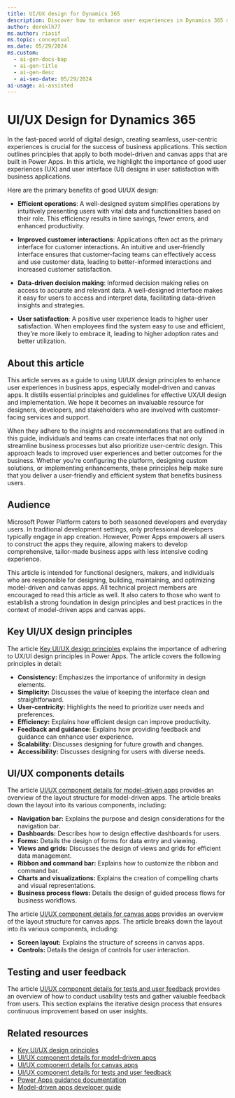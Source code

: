 ```yaml
---
title: UI/UX design for Dynamics 365
description: Discover how to enhance user experiences in Dynamics 365 model-driven apps and canvas apps with UI/UX design principles.
author: dereklh77
ms.author: riasif
ms.topic: conceptual
ms.date: 05/29/2024
ms.custom:
  - ai-gen-docs-bap
  - ai-gen-title
  - ai-gen-desc
  - ai-seo-date: 05/29/2024
ai-usage: ai-assisted
---
```


# UI/UX Design for Dynamics 365

In the fast-paced world of digital design, creating seamless, user-centric experiences is crucial for the success of business applications. This section outlines principles that apply to both model-driven and canvas apps that are built in Power Apps. In this article, we highlight the importance of good user experiences (UX) and user interface (UI) designs in user satisfaction with business applications.

Here are the primary benefits of good UI/UX design:

- **Efficient operations**: A well-designed system simplifies operations by intuitively presenting users with vital data and functionalities based on their role. This efficiency results in time savings, fewer errors, and enhanced productivity.

- **Improved customer interactions**: Applications often act as the primary interface for customer interactions. An intuitive and user-friendly interface ensures that customer-facing teams can effectively access and use customer data, leading to better-informed interactions and increased customer satisfaction.

- **Data-driven decision making**: Informed decision making relies on access to accurate and relevant data. A well-designed interface makes it easy for users to access and interpret data, facilitating data-driven insights and strategies.

- **User satisfaction**: A positive user experience leads to higher user satisfaction. When employees find the system easy to use and efficient, they're more likely to embrace it, leading to higher adoption rates and better utilization.

## About this article

This article serves as a guide to using UI/UX design principles to enhance user experiences in business apps, especially model-driven and canvas apps. It distills essential principles and guidelines for effective UX/UI design and implementation. We hope it becomes an invaluable resource for designers, developers, and stakeholders who are involved with customer-facing services and support.

When they adhere to the insights and recommendations that are outlined in this guide, individuals and teams can create interfaces that not only streamline business processes but also prioritize user-centric design. This approach leads to improved user experiences and better outcomes for the business. Whether you're configuring the platform, designing custom solutions, or implementing enhancements, these principles help make sure that you deliver a user-friendly and efficient system that benefits business users.

## Audience

Microsoft Power Platform caters to both seasoned developers and everyday users. In traditional development settings, only professional developers typically engage in app creation. However, Power Apps empowers all users to construct the apps they require, allowing makers to develop comprehensive, tailor-made business apps with less intensive coding experience.

This article is intended for functional designers, makers, and individuals who are responsible for designing, building, maintaining, and optimizing model-driven and canvas apps. All technical project members are encouraged to read this article as well. It also caters to those who want to establish a strong foundation in design principles and best practices in the context of model-driven apps and canvas apps.

## Key UI/UX design principles

The article [Key UI/UX design principles](ui-ux-design-principles.md) explains the importance of adhering to UX/UI design principles in Power Apps. The article covers the following principles in detail:

- **Consistency:** Emphasizes the importance of uniformity in design elements.
- **Simplicity:** Discusses the value of keeping the interface clean and straightforward.
- **User-centricity:** Highlights the need to prioritize user needs and preferences.
- **Efficiency:** Explains how efficient design can improve productivity.
- **Feedback and guidance:** Explains how providing feedback and guidance can enhance user experience.
- **Scalability:** Discusses designing for future growth and changes.
- **Accessibility:** Discusses designing for users with diverse needs.

## UI/UX components details

The article  [UI/UX component details for model-driven apps](ui-ux-component-details-model-driven-apps.md) provides an overview of the layout structure for model-driven apps. The article breaks down the layout into its various components, including:

- **Navigation bar:** Explains the purpose and design considerations for the navigation bar.
- **Dashboards:** Describes how to design effective dashboards for users.
- **Forms:** Details the design of forms for data entry and viewing.
- **Views and grids:** Discusses the design of views and grids for efficient data management.
- **Ribbon and command bar:** Explains how to customize the ribbon and command bar.
- **Charts and visualizations:** Explains the creation of compelling charts and visual representations.
- **Business process flows:** Details the design of guided process flows for business workflows.

The article [UI/UX component details for canvas apps](ui-ux-component-details-canvas-apps.md) provides an overview of the layout structure for canvas apps. The article breaks down the layout into its various components, including:

- **Screen layout:** Explains the structure of screens in canvas apps.
- **Controls:** Details the design of controls for user interaction.

## Testing and user feedback

The article [UI/UX component details for tests and user feedback](ui-ux-component-details-testing-feedback.md) provides an overview of how to conduct usability tests and gather valuable feedback from users. This section explains the iterative design process that ensures continuous improvement based on user insights.

## Related resources

- [Key UI/UX design principles](ui-ux-design-principles.md)
- [UI/UX component details for model-driven apps](ui-ux-component-details-model-driven-apps.md)
- [UI/UX component details for canvas apps](ui-ux-component-details-canvas-apps.md)
- [UI/UX component details for tests and user feedback](ui-ux-component-details-testing-feedback.md)
- [Power Apps guidance documentation](/power-apps/guidance/?branch=main)
- [Model-driven apps developer guide](/power-apps/developer/model-driven-apps/overview?branch=main)

